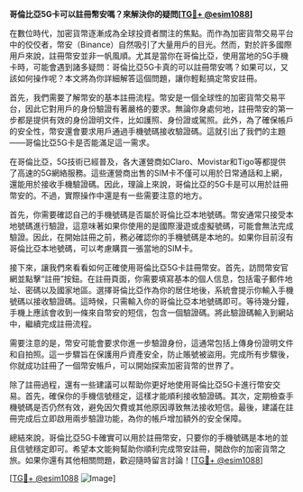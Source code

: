 **哥倫比亞5G卡可以註冊幣安嗎？來解決你的疑問[[TG💪+ @esim1088](https://t.me/s/esim1088)]**

在數位時代，加密貨幣逐漸成為全球投資者關注的焦點。而作為加密貨幣交易平台中的佼佼者，幣安（Binance）自然吸引了大量用戶的目光。然而，對於許多國際用戶來說，註冊幣安並非一帆風順。尤其是當你在哥倫比亞，使用當地的5G手機卡時，可能會遇到諸多疑問：哥倫比亞5G卡真的可以註冊幣安嗎？如果可以，又該如何操作呢？本文將為你詳細解答這個問題，讓你輕鬆搞定幣安註冊。

首先，我們需要了解幣安的基本註冊流程。幣安是一個全球性的加密貨幣交易平台，因此它對用戶的身份驗證有著嚴格的要求。無論你身處何地，註冊幣安的第一步都是提供有效的身份證明文件，比如護照、身份證或駕照。此外，為了確保帳戶的安全性，幣安還會要求用戶通過手機號碼接收驗證碼。這就引出了我們的主題——哥倫比亞5G卡是否能滿足這一需求。

在哥倫比亞，5G技術已經普及，各大運營商如Claro、Movistar和Tigo等都提供了高速的5G網絡服務。這些運營商出售的SIM卡不僅可以用於日常通話和上網，還能用於接收手機驗證碼。因此，理論上來說，哥倫比亞的5G卡是可以用於註冊幣安的。不過，實際操作中還是有一些需要注意的地方。

首先，你需要確認自己的手機號碼是否屬於哥倫比亞本地號碼。幣安通常只接受本地號碼進行驗證，這意味著如果你使用的是國際漫遊或虛擬號碼，可能會無法完成驗證。因此，在開始註冊之前，務必確認你的手機號碼是本地的。如果你目前沒有哥倫比亞本地號碼，可以考慮購買一張當地的SIM卡。

接下來，讓我們來看看如何正確使用哥倫比亞5G卡註冊幣安。首先，訪問幣安官網並點擊“註冊”按鈕。在註冊頁面，你需要填寫基本的個人信息，包括電子郵件地址、密碼以及國家地區。選擇哥倫比亞作為你的居住地後，系統會提示你輸入手機號碼以接收驗證碼。這時候，只需輸入你的哥倫比亞本地號碼即可。等待幾分鐘，手機上應該會收到一條來自幣安的短信，包含一個驗證碼。將此驗證碼輸入到網站中，繼續完成註冊流程。

需要注意的是，幣安可能會要求你進一步驗證身份，這通常包括上傳身份證明文件和自拍照。這一步驟旨在保護用戶資產安全，防止賬號被盜用。完成所有步驟後，你就成功註冊了一個幣安帳戶，可以開始探索加密貨幣的世界了。

除了註冊過程，還有一些建議可以帮助你更好地使用哥倫比亞5G卡進行幣安交易。首先，確保你的手機信號穩定，這樣才能順利接收驗證碼。其次，定期檢查手機號碼是否仍然有效，避免因欠費或其他原因導致無法接收短信。最後，建議在註冊完成后立即啟用兩步驗證功能，為你的帳戶增加額外的安全保障。

總結來說，哥倫比亞5G卡確實可以用於註冊幣安，只要你的手機號碼是本地的並且信號穩定即可。希望本文能夠幫助你順利完成幣安註冊，開啟你的加密貨幣之旅。如果你還有其他相關問題，歡迎隨時留言討論！[[TG💪+ @esim1088](https://t.me/s/esim1088)]

[[TG💪+ @esim1088](https://t.me/s/esim1088) ![Image](https://i.postimg.cc/4NQfJmqS/Snipaste-2025-05-13-00-14-12.png)]